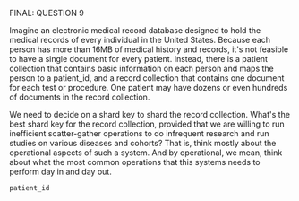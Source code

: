 FINAL: QUESTION 9

Imagine an electronic medical record database designed to hold the medical records of every individual in the United States. Because each person has more than 16MB of medical history and records, it's not feasible to have a single document for every patient. Instead, there is a patient collection that contains basic information on each person and maps the person to a patient_id, and a record collection that contains one document for each test or procedure. One patient may have dozens or even hundreds of documents in the record collection.

We need to decide on a shard key to shard the record collection. What's the best shard key for the record collection, provided that we are willing to run inefficient scatter-gather operations to do infrequent research and run studies on various diseases and cohorts? That is, think mostly about the operational aspects of such a system. And by operational, we mean, think about what the most common operations that this systems needs to perform day in and day out.


```
patient_id

